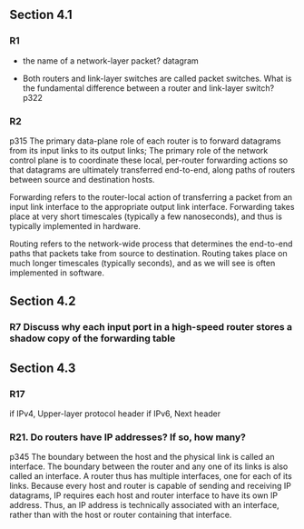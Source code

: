 ## Section 4.1
### R1
+ the name of a network-layer packet?
  datagram

+ Both routers and link-layer switches are called packet switches. What is the fundamental difference between a router and link-layer switch?
p322


### R2
p315 
The primary data-plane role of each router is to forward datagrams from
its input links to its output links;
The primary role of the network control plane is to
coordinate these local, per-router forwarding actions so that datagrams are ultimately
transferred end-to-end, along paths of routers between source and destination hosts.


Forwarding refers to the router-local action of transferring a packet from an input
link interface to the appropriate output link interface. Forwarding takes place at very
short timescales (typically a few nanoseconds), and thus is typically implemented in
hardware.

Routing refers to the network-wide process that determines the end-to-end
paths that packets take from source to destination. Routing takes place on much longer
timescales (typically seconds), and as we will see is often implemented in software.

## Section 4.2
### R7 Discuss why each input port in a high-speed router stores a shadow copy of the forwarding table

## Section 4.3
### R17
if IPv4, Upper-layer protocol header
if IPv6, Next header

### R21. Do routers have IP addresses? If so, how many?
p345
The boundary between the host and the physical link is called an interface.
The boundary between the router and any one of its links is also called an interface. A router thus has multiple interfaces, one for each of its links.
Because every host and router is capable of sending and receiving IP datagrams, IP requires each host and router interface to have its own IP address. Thus, an IP address is technically associated with an interface, rather than with the host or router containing that interface. 

